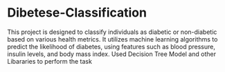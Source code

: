 # Dibetese-Classification
This project is designed to classify individuals as diabetic or non-diabetic based on various health metrics. It utilizes machine learning algorithms to predict the likelihood of diabetes, using features such as blood pressure, insulin levels, and body mass index.
Used Decision Tree Model and other Libararies to perform the task

